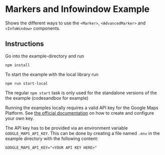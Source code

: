 # Markers and Infowindow Example

Shows the different ways to use the `<Marker>`, `<AdvancedMarker>` and
`<InfoWindow>` components.

## Instructions

Go into the example-directory and run

```shell
npm install
```

To start the example with the local library run

```shell
npm run start-local
```

The regular `npm start` task is only used for the standalone versions of the the example (codesandbox for example)

Running the examples locally requires a valid API key for the Google Maps Platform.
See [the official documentation][get-api-key] on how to create and configure your own key.

The API key has to be provided via an environment variable `GOOGLE_MAPS_API_KEY`. This can be done by creating a
file named `.env` in the example directory with the following content:

```shell title=".env"
GOOGLE_MAPS_API_KEY="<YOUR API KEY HERE>"
```

[get-api-key]: https://developers.google.com/maps/documentation/javascript/get-api-key

